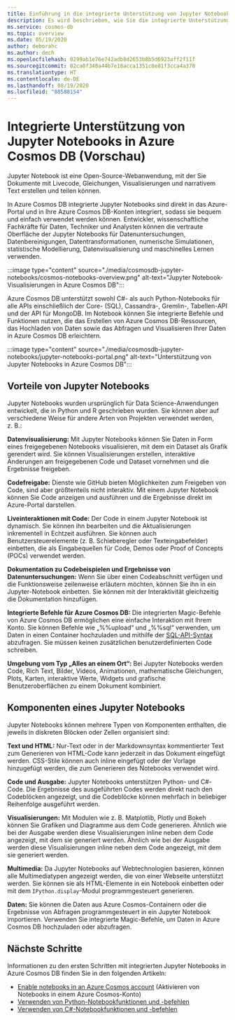 ```yaml
---
title: Einführung in die integrierte Unterstützung von Jupyter Notebooks in Azure Cosmos DB (Vorschau)
description: Es wird beschrieben, wie Sie die integrierte Unterstützung für Jupyter Notebooks in Azure Cosmos DB nutzen können, um Abfragen interaktiv auszuführen.
ms.service: cosmos-db
ms.topic: overview
ms.date: 05/19/2020
author: deborahc
ms.author: dech
ms.openlocfilehash: 0299ab1e76e742adb8d2653b8b5d6923aff2f11f
ms.sourcegitcommit: 02ca0f340a44b7e18acca1351c8e81f3cca4a370
ms.translationtype: HT
ms.contentlocale: de-DE
ms.lasthandoff: 08/19/2020
ms.locfileid: "88588154"
---
```

# <a name="built-in-jupyter-notebooks-support-in-azure-cosmos-db-preview"></a>Integrierte Unterstützung von Jupyter Notebooks in Azure Cosmos DB (Vorschau)

Jupyter Notebook ist eine Open-Source-Webanwendung, mit der Sie Dokumente mit Livecode, Gleichungen, Visualisierungen und narrativem Text erstellen und teilen können. 

In Azure Cosmos DB integrierte Jupyter Notebooks sind direkt in das Azure-Portal und in Ihre Azure Cosmos DB-Konten integriert, sodass sie bequem und einfach verwendet werden können. Entwickler, wissenschaftliche Fachkräfte für Daten, Techniker und Analysten können die vertraute Oberfläche der Jupyter Notebooks für Datenuntersuchungen, Datenbereinigungen, Datentransformationen, numerische Simulationen, statistische Modellierung, Datenvisualisierung und maschinelles Lernen verwenden.

:::image type="content" source="./media/cosmosdb-jupyter-notebooks/cosmos-notebooks-overview.png" alt-text="Jupyter Notebook-Visualisierungen in Azure Cosmos DB":::

Azure Cosmos DB unterstützt sowohl C#- als auch Python-Notebooks für alle APIs einschließlich der Core- (SQL), Cassandra-, Gremlin-, Tabellen-API und der API für MongoDB. Im Notebook können Sie integrierte Befehle und Funktionen nutzen, die das Erstellen von Azure Cosmos DB-Ressourcen, das Hochladen von Daten sowie das Abfragen und Visualisieren Ihrer Daten in Azure Cosmos DB erleichtern. 

:::image type="content" source="./media/cosmosdb-jupyter-notebooks/jupyter-notebooks-portal.png" alt-text="Unterstützung von Jupyter Notebooks in Azure Cosmos DB":::

## <a name="benefits-of-jupyter-notebooks"></a>Vorteile von Jupyter Notebooks

Jupyter Notebooks wurden ursprünglich für Data Science-Anwendungen entwickelt, die in Python und R geschrieben wurden. Sie können aber auf verschiedene Weise für andere Arten von Projekten verwendet werden, z. B.:

**Datenvisualisierung:** Mit Jupyter Notebooks können Sie Daten in Form eines freigegebenen Notebooks visualisieren, mit dem ein Dataset als Grafik gerendert wird. Sie können Visualisierungen erstellen, interaktive Änderungen am freigegebenen Code und Dataset vornehmen und die Ergebnisse freigeben.

**Codefreigabe:** Dienste wie GitHub bieten Möglichkeiten zum Freigeben von Code, sind aber größtenteils nicht interaktiv. Mit einem Jupyter Notebook können Sie Code anzeigen und ausführen und die Ergebnisse direkt im Azure-Portal darstellen.

**Liveinteraktionen mit Code:** Der Code in einem Jupyter Notebook ist dynamisch. Sie können ihn bearbeiten und die Aktualisierungen inkrementell in Echtzeit ausführen. Sie können auch Benutzersteuerelemente (z. B. Schieberegler oder Texteingabefelder) einbetten, die als Eingabequellen für Code, Demos oder Proof of Concepts (POCs) verwendet werden.

**Dokumentation zu Codebeispielen und Ergebnisse von Datenuntersuchungen:** Wenn Sie über einen Codeabschnitt verfügen und die Funktionsweise zeilenweise erläutern möchten, können Sie ihn in ein Jupyter-Notebook einbetten. Sie können mit der Interaktivität gleichzeitig die Dokumentation hinzufügen.

**Integrierte Befehle für Azure Cosmos DB:** Die integrierten Magic-Befehle von Azure Cosmos DB ermöglichen eine einfache Interaktion mit Ihrem Konto. Sie können Befehle wie „%%upload“ und „%%sql“ verwenden, um Daten in einen Container hochzuladen und mithilfe der [SQL-API-Syntax](sql-query-getting-started.md) abzufragen. Sie müssen keinen zusätzlichen benutzerdefinierten Code schreiben.

**Umgebung vom Typ „Alles an einem Ort“:** Bei Jupyter Notebooks werden Code, Rich Text, Bilder, Videos, Animationen, mathematische Gleichungen, Plots, Karten, interaktive Werte, Widgets und grafische Benutzeroberflächen zu einem Dokument kombiniert.

## <a name="components-of-a-jupyter-notebook"></a>Komponenten eines Jupyter Notebooks

Jupyter Notebooks können mehrere Typen von Komponenten enthalten, die jeweils in diskreten Blöcken oder Zellen organisiert sind:

**Text und HTML:** Nur-Text oder in der Markdownsyntax kommentierter Text zum Generieren von HTML-Code kann jederzeit in das Dokument eingefügt werden. CSS-Stile können auch inline eingefügt oder der Vorlage hinzugefügt werden, die zum Generieren des Notebooks verwendet wird.

**Code und Ausgabe:** Jupyter Notebooks unterstützen Python- und C#-Code. Die Ergebnisse des ausgeführten Codes werden direkt nach den Codeblöcken angezeigt, und die Codeblöcke können mehrfach in beliebiger Reihenfolge ausgeführt werden.

**Visualisierungen:** Mit Modulen wie z. B. Matplotlib, Plotly und Bokeh können Sie Grafiken und Diagramme aus dem Code generieren. Ähnlich wie bei der Ausgabe werden diese Visualisierungen inline neben dem Code angezeigt, mit dem sie generiert werden. Ähnlich wie bei der Ausgabe werden diese Visualisierungen inline neben dem Code angezeigt, mit dem sie generiert werden.

**Multimedia:** Da Jupyter Notebooks auf Webtechnologien basieren, können alle Multimediatypen angezeigt werden, die von einer Webseite unterstützt werden. Sie können sie als HTML-Elemente in ein Notebook einbetten oder mit dem `IPython.display`-Modul programmgesteuert generieren.

**Daten:** Sie können die Daten aus Azure Cosmos-Containern oder die Ergebnisse von Abfragen programmgesteuert in ein Jupyter Notebook importieren. Verwenden Sie integrierte Magic-Befehle, um Daten in Azure Cosmos DB hochzuladen oder abzufragen. 

## <a name="next-steps"></a>Nächste Schritte

Informationen zu den ersten Schritten mit integrierten Jupyter Notebooks in Azure Cosmos DB finden Sie in den folgenden Artikeln:

* [Enable notebooks in an Azure Cosmos account](enable-notebooks.md) (Aktivieren von Notebooks in einem Azure Cosmos-Konto)
* [Verwenden von Python-Notebookfunktionen und -befehlen](use-python-notebook-features-and-commands.md)
* [Verwenden von C#-Notebookfunktionen und -befehlen](use-csharp-notebook-features-and-commands.md)
